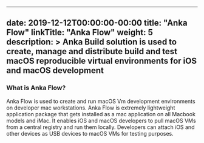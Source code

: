 
---
date: 2019-12-12T00:00:00-00:00
title: "Anka Flow"
linkTitle: "Anka Flow"
weight: 5
description: >
  Anka Build solution is used to create, manage and distribute build and test macOS reproducible virtual environments for iOS and macOS development
---

###  What is Anka Flow?
Anka Flow is used to create and run macOS Vm development environments on developer mac workstations. Anka Flow is extremely lightweight application package that gets installed as a mac application on all Macbook models and iMac. It enables iOS and macOS developers to pull macOS VMs from a central registry and run them locally. Developers can attach iOS and other devices as USB devices to macOS VMs for testing purposes.